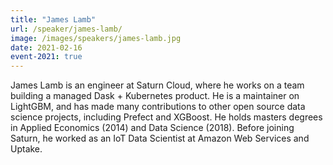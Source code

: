 ```yaml
---
title: "James Lamb"
url: /speaker/james-lamb/
image: /images/speakers/james-lamb.jpg
date: 2021-02-16
event-2021: true
---
```


James Lamb is an engineer at Saturn Cloud, where he works on a team building a managed Dask + Kubernetes product. He is a maintainer on LightGBM, and has made many contributions to other open source data science projects, including Prefect and XGBoost. He holds masters degrees in Applied Economics (2014) and Data Science (2018). Before joining Saturn, he worked as an IoT Data Scientist at Amazon Web Services and Uptake.